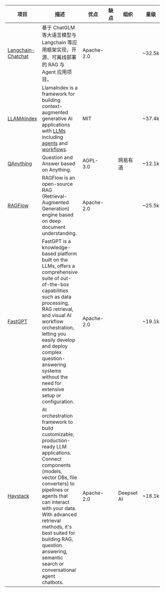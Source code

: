 | 项目 | 描述 | 优点 | 缺点 | 组织 | 星级 | 
|-------------------|------------------------------------------------------------------------------------------|----------------------------------------|--------------------------------|----------------------------|-------| 
| [Langchain-Chatchat](https://github.com/chatchat-space/Langchain-Chatchat) | 基于 ChatGLM 等大语言模型与 Langchain 等应用框架实现，开源、可离线部署的 RAG 与 Agent 应用项目。| Apache-2.0  | | | ~32.5k | 
| [LLAMAIndex](https://github.com/run-llama/llama_index) |LlamaIndex is a framework for building context-augmented generative AI applications with  [LLMs](https://en.wikipedia.org/wiki/Large_language_model)  including  [agents](https://docs.llamaindex.ai/en/stable/understanding/agent/basic_agent/)  and  [workflows](https://docs.llamaindex.ai/en/stable/understanding/workflows/). | MIT |  |  | ~37.4k | 
| [QAnything](https://github.com/netease-youdao/QAnything) | Question and Answer based on Anything. |AGPL-3.0  | | 网易有道 | ~12.1k | 
| [RAGFlow](https://github.com/infiniflow/ragflow) | RAGFlow is an open-source RAG (Retrieval-Augmented Generation) engine based on deep document understanding. | Apache-2.0  |  |  | ~25.5k | 
| [FastGPT](https://github.com/labring/FastGPT) |FastGPT is a knowledge-based platform built on the LLMs, offers a comprehensive suite of out-of-the-box capabilities such as data processing, RAG retrieval, and visual AI workflow orchestration, letting you easily develop and deploy complex question-answering systems without the need for extensive setup or configuration.| Apache-2.0  |  |  | ~19.1k | 
| [Haystack](https://github.com/deepset-ai/haystack) | AI orchestration framework to build customizable, production-ready LLM applications. Connect components (models, vector DBs, file converters) to pipelines or agents that can interact with your data. With advanced retrieval methods, it's best suited for building RAG, question answering, semantic search or conversational agent chatbots.| Apache-2.0  |  | Deepset AI | ~18.1k |

<!--stackedit_data:
eyJoaXN0b3J5IjpbLTg1MTM4NzEzNiwtMTU1NDgwNzU3NSw0Mz
U2NzI5MCwtMTU0Mzk5NDc4LDE2MTY3OTMzNzNdfQ==
-->